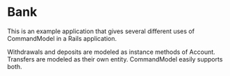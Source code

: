 # Bank

This is an example application that gives several different uses of
CommandModel in a Rails application.

Withdrawals and deposits are modeled as instance methods of Account. Transfers
are modeled as their own entity. CommandModel easily supports both.
